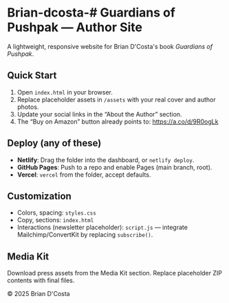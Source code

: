 # Brian-dcosta-# Guardians of Pushpak — Author Site

A lightweight, responsive website for Brian D'Costa's book *Guardians of Pushpak*.

## Quick Start
1. Open `index.html` in your browser.
2. Replace placeholder assets in `/assets` with your real cover and author photos.
3. Update your social links in the “About the Author” section.
4. The “Buy on Amazon” button already points to: https://a.co/d/9R0ogLk

## Deploy (any of these)
- **Netlify**: Drag the folder into the dashboard, or `netlify deploy`.
- **GitHub Pages**: Push to a repo and enable Pages (main branch, root).
- **Vercel**: `vercel` from the folder, accept defaults.

## Customization
- Colors, spacing: `styles.css`
- Copy, sections: `index.html`
- Interactions (newsletter placeholder): `script.js` — integrate Mailchimp/ConvertKit by replacing `subscribe()`.

## Media Kit
Download press assets from the Media Kit section. Replace placeholder ZIP contents with final files.

© 2025 Brian D'Costa
